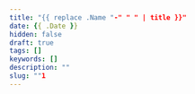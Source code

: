 ```yaml
---
title: "{{ replace .Name "-" " " | title }}"
date: {{ .Date }}
hidden: false
draft: true
tags: []
keywords: []
description: ""
slug: ""1
---
```



